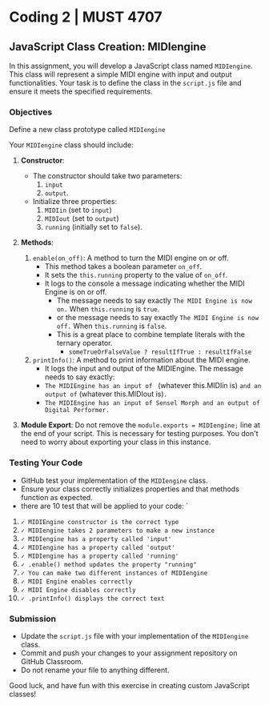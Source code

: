 
# Coding 2 | MUST 4707

## JavaScript Class Creation: MIDIengine

In this assignment, you will develop a JavaScript class named `MIDIengine`. This class will represent a simple MIDI engine with input and output functionalities. Your task is to define the class in the `script.js` file and ensure it meets the specified requirements.

### Objectives
Define a new class prototype called `MIDIengine`

Your `MIDIengine` class should include:

1. **Constructor**:
   - The constructor should take two parameters:
        1. `input`
        2. `output`.
   - Initialize three properties:
        1. `MIDIin` (set to `input`)
        2. `MIDIout` (set to `output`)
        3. `running` (initially set to `false`).

2. **Methods**:
   1. `enable(on_off)`: A method to turn the MIDI engine on or off.
      - This method takes a boolean parameter `on_off`.
      - It sets the `this.running` property to the value of `on_off`.
      - It logs to the console a message indicating whether the MIDI Engine is on or off.
        - The message needs to say exactly `The MIDI Engine is now on.` When `this.running` is `true`.
        - or the message needs to say exactly `The MIDI Engine is now off.` When `this.running` is `false`.
        - This is a great place to combine template literals with the ternary operator.
          - `someTrueOrFalseValue ? resultIfTrue : resultIfFalse`
   2. `printInfo()`: A method to print information about the MIDI engine.
      - It logs the input and output of the MIDIEngine. The message needs to say exactly: 
      - `The MIDIEngine has an input of ` (whatever this.MIDIin is) `and an output of` (whatever this.MIDIout is)`.`
      - `The MIDIEngine has an input of Sensel Morph and an output of Digital Performer.`

3. **Module Export**: Do not remove the `module.exports = MIDIengine;` line at the end of your script. This is necessary for testing purposes. You don't need to worry about exporting your class in this instance.

### Testing Your Code

- GitHub test your implementation of the `MIDIengine` class.
- Ensure your class correctly initializes properties and that methods function as expected.
- there are 10 test that will be applied to your code:
`

1. `✓ MIDIEngine constructor is the correct type`
2. `✓ MIDIengine takes 2 parameters to make a new instance`
3. `✓ MIDIengine has a property called 'input'`
4. `✓ MIDIengine has a property called 'output'`
5. `✓ MIDIengine has a property called 'running'`
6. `✓ .enable() method updates the property "running"`
7. `✓ You can make two different instances of MIDIengine`
8. `✓ MIDI Engine enables correctly`
9. `✓ MIDI Engine disables correctly`
10. `✓ .printInfo() displays the correct text`



### Submission

- Update the `script.js` file with your implementation of the `MIDIengine` class.
- Commit and push your changes to your assignment repository on GitHub Classroom.
- Do not rename your file to anything different.

Good luck, and have fun with this exercise in creating custom JavaScript classes!
